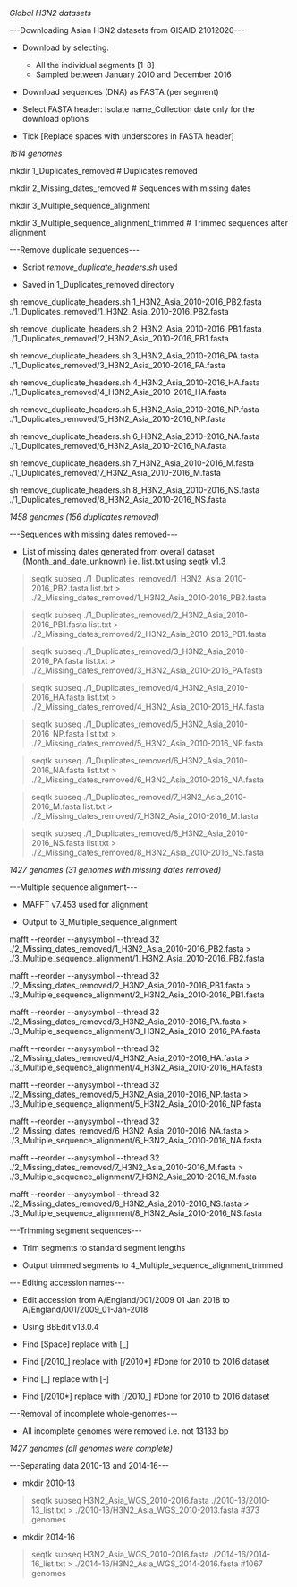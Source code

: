 

*Global H3N2 datasets*

---Downloading Asian H3N2 datasets from GISAID 21012020---

- Download by selecting: 

	- All the individual segments [1-8]
	- Sampled between January 2010 and December 2016

- Download sequences (DNA) as FASTA (per segment)

- Select FASTA header: Isolate name_Collection date only for the download options

- Tick [Replace spaces with underscores in FASTA header]

*1614 genomes*



 mkdir 1_Duplicates_removed # Duplicates removed

 mkdir 2_Missing_dates_removed # Sequences with missing dates

 mkdir 3_Multiple_sequence_alignment

 mkdir 3_Multiple_sequence_alignment_trimmed # Trimmed sequences after alignment



---Remove duplicate sequences---

- Script *remove_duplicate_headers.sh* used

- Saved in 1_Duplicates_removed directory 

 sh remove_duplicate_headers.sh 1_H3N2_Asia_2010-2016_PB2.fasta ./1_Duplicates_removed/1_H3N2_Asia_2010-2016_PB2.fasta

 sh remove_duplicate_headers.sh 2_H3N2_Asia_2010-2016_PB1.fasta ./1_Duplicates_removed/2_H3N2_Asia_2010-2016_PB1.fasta

 sh remove_duplicate_headers.sh 3_H3N2_Asia_2010-2016_PA.fasta ./1_Duplicates_removed/3_H3N2_Asia_2010-2016_PA.fasta

 sh remove_duplicate_headers.sh 4_H3N2_Asia_2010-2016_HA.fasta ./1_Duplicates_removed/4_H3N2_Asia_2010-2016_HA.fasta

 sh remove_duplicate_headers.sh 5_H3N2_Asia_2010-2016_NP.fasta ./1_Duplicates_removed/5_H3N2_Asia_2010-2016_NP.fasta

 sh remove_duplicate_headers.sh 6_H3N2_Asia_2010-2016_NA.fasta ./1_Duplicates_removed/6_H3N2_Asia_2010-2016_NA.fasta

 sh remove_duplicate_headers.sh 7_H3N2_Asia_2010-2016_M.fasta ./1_Duplicates_removed/7_H3N2_Asia_2010-2016_M.fasta

 sh remove_duplicate_headers.sh 8_H3N2_Asia_2010-2016_NS.fasta ./1_Duplicates_removed/8_H3N2_Asia_2010-2016_NS.fasta

*1458 genomes (156 duplicates removed)*



---Sequences with missing dates removed---

- List of missing dates generated from overall dataset (Month_and_date_unknown) i.e. list.txt using seqtk v1.3 

> seqtk subseq ./1_Duplicates_removed/1_H3N2_Asia_2010-2016_PB2.fasta list.txt > ./2_Missing_dates_removed/1_H3N2_Asia_2010-2016_PB2.fasta

> seqtk subseq ./1_Duplicates_removed/2_H3N2_Asia_2010-2016_PB1.fasta list.txt > ./2_Missing_dates_removed/2_H3N2_Asia_2010-2016_PB1.fasta

> seqtk subseq ./1_Duplicates_removed/3_H3N2_Asia_2010-2016_PA.fasta list.txt > ./2_Missing_dates_removed/3_H3N2_Asia_2010-2016_PA.fasta

> seqtk subseq ./1_Duplicates_removed/4_H3N2_Asia_2010-2016_HA.fasta list.txt > ./2_Missing_dates_removed/4_H3N2_Asia_2010-2016_HA.fasta

> seqtk subseq ./1_Duplicates_removed/5_H3N2_Asia_2010-2016_NP.fasta list.txt > ./2_Missing_dates_removed/5_H3N2_Asia_2010-2016_NP.fasta

> seqtk subseq ./1_Duplicates_removed/6_H3N2_Asia_2010-2016_NA.fasta list.txt > ./2_Missing_dates_removed/6_H3N2_Asia_2010-2016_NA.fasta

> seqtk subseq ./1_Duplicates_removed/7_H3N2_Asia_2010-2016_M.fasta list.txt > ./2_Missing_dates_removed/7_H3N2_Asia_2010-2016_M.fasta

> seqtk subseq ./1_Duplicates_removed/8_H3N2_Asia_2010-2016_NS.fasta list.txt > ./2_Missing_dates_removed/8_H3N2_Asia_2010-2016_NS.fasta


*1427 genomes (31 genomes with missing dates removed)*



---Multiple sequence alignment---

- MAFFT v7.453 used for alignment

- Output to 3_Multiple_sequence_alignment

 mafft --reorder --anysymbol --thread 32 ./2_Missing_dates_removed/1_H3N2_Asia_2010-2016_PB2.fasta > ./3_Multiple_sequence_alignment/1_H3N2_Asia_2010-2016_PB2.fasta

 mafft --reorder --anysymbol --thread 32 ./2_Missing_dates_removed/2_H3N2_Asia_2010-2016_PB1.fasta > ./3_Multiple_sequence_alignment/2_H3N2_Asia_2010-2016_PB1.fasta

 mafft --reorder --anysymbol --thread 32 ./2_Missing_dates_removed/3_H3N2_Asia_2010-2016_PA.fasta > ./3_Multiple_sequence_alignment/3_H3N2_Asia_2010-2016_PA.fasta

 mafft --reorder --anysymbol --thread 32 ./2_Missing_dates_removed/4_H3N2_Asia_2010-2016_HA.fasta > ./3_Multiple_sequence_alignment/4_H3N2_Asia_2010-2016_HA.fasta

 mafft --reorder --anysymbol --thread 32 ./2_Missing_dates_removed/5_H3N2_Asia_2010-2016_NP.fasta > ./3_Multiple_sequence_alignment/5_H3N2_Asia_2010-2016_NP.fasta

 mafft --reorder --anysymbol --thread 32 ./2_Missing_dates_removed/6_H3N2_Asia_2010-2016_NA.fasta > ./3_Multiple_sequence_alignment/6_H3N2_Asia_2010-2016_NA.fasta

 mafft --reorder --anysymbol --thread 32 ./2_Missing_dates_removed/7_H3N2_Asia_2010-2016_M.fasta > ./3_Multiple_sequence_alignment/7_H3N2_Asia_2010-2016_M.fasta

 mafft --reorder --anysymbol --thread 32 ./2_Missing_dates_removed/8_H3N2_Asia_2010-2016_NS.fasta > ./3_Multiple_sequence_alignment/8_H3N2_Asia_2010-2016_NS.fasta



---Trimming segment sequences---

- Trim segments to standard segment lengths

- Output trimmed segments to 4_Multiple_sequence_alignment_trimmed


--- Editing accession names---

- Edit accession from A/England/001/2009 01 Jan 2018 to A/England/001/2009_01-Jan-2018 

- Using BBEdit v13.0.4

- Find [Space] replace with [_]

- Find [/2010_] replace with [/2010*] #Done for 2010 to 2016 dataset

- Find [_] replace with [-]

- Find [/2010*] replace with [/2010_] #Done for 2010 to 2016 dataset



---Removal of incomplete whole-genomes---

- All incomplete genomes were removed i.e. not 13133 bp

*1427 genomes (all genomes were complete)*




---Separating data 2010-13 and 2014-16---

- mkdir 2010-13

> seqtk subseq H3N2_Asia_WGS_2010-2016.fasta ./2010-13/2010-13_list.txt > ./2010-13/H3N2_Asia_WGS_2010-2013.fasta #373 genomes

- mkdir 2014-16

> seqtk subseq H3N2_Asia_WGS_2010-2016.fasta ./2014-16/2014-16_list.txt > ./2014-16/H3N2_Asia_WGS_2014-2016.fasta #1067 genomes







